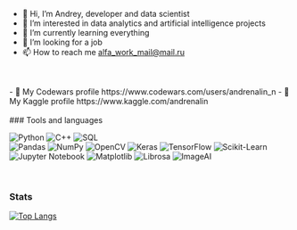 - 👋 Hi, I’m Andrey, developer and data scientist
- 👀 I’m interested in data analytics and artificial intelligence projects
- 🌱 I’m currently learning everything 
- 💞️ I’m looking for a job
- 📫 How to reach me alfa_work_mail@mail.ru
<br>
<br>
- 👀 My Codewars profile https://www.codewars.com/users/andrenalin_n
- 👀 My Kaggle profile https://www.kaggle.com/andrenalin

<br>
<br>
### Tools and languages

![Python](https://img.shields.io/badge/-Python-090909?style=for-the-badge&logo=python&logoColor=FFD243)
![C++](https://img.shields.io/badge/-C++-090909?style=for-the-badge&logo=C%2b%2b&logoColor=6296CC)
![SQL](https://img.shields.io/badge/-SQL-090909?style=for-the-badge&logo=mysql&logoColor=2077BE)
<br>
![Pandas](https://img.shields.io/badge/-Pandas-090909?style=for-the-badge&logo=Pandas&logoColor=FFFFFF)
![NumPy](https://img.shields.io/badge/-NumPy-090909?style=for-the-badge&logo=NumPy&logoColor=FFFFFF)
![OpenCV](https://img.shields.io/badge/-OpenCV-090909?style=for-the-badge&logo=OpenCV&logoColor=FFFFFF)
![Keras](https://img.shields.io/badge/-Keras-090909?style=for-the-badge&logo=Keras&logoColor=FFFFFF)
![TensorFlow](https://img.shields.io/badge/-TensorFlow-090909?style=for-the-badge&logo=TensorFlow&logoColor=FFFFFF)
![Scikit-Learn](https://img.shields.io/badge/-ScikitLearn-090909?style=for-the-badge&logo=ScikitLearn&logoColor=FFFFFF)
![Jupyter Notebook](https://img.shields.io/badge/-JupyterNotebook-090909?style=for-the-badge&logo=Jupyternotebook%20notebook&logoColor=F37821)
![Matplotlib](https://img.shields.io/badge/-Matplotlib-090909?style=for-the-badge&logo=matplotlib&logoColor=FFFFFF)
![Librosa](https://img.shields.io/badge/-Librosa-090909?style=for-the-badge&logo=librosa&logoColor=8000AA)
![ImageAI](https://img.shields.io/badge/-ImageAI-090909?style=for-the-badge&logo=ImageAI&logoColor=FFFFFF)

<br>

### Stats

[![Top Langs](https://github-readme-stats.vercel.app/api/top-langs/?username=AndreyNeveikov)](https://github.com/anuraghazra/github-readme-stats)


<!---
AndreyNeveikov/AndreyNeveikov is a ✨ special ✨ repository because its `README.md` (this file) appears on your GitHub profile.
You can click the Preview link to take a look at your changes.
--->

